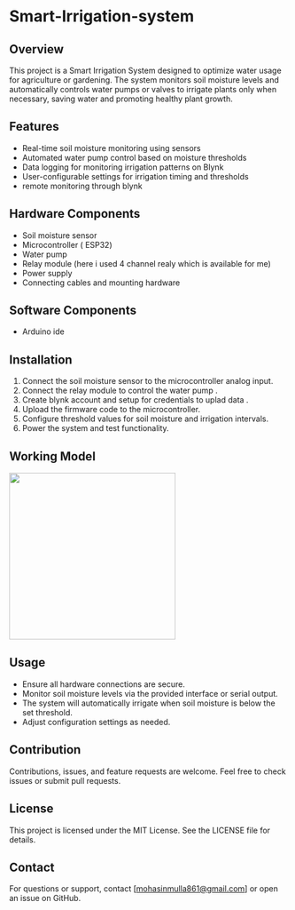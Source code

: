 # Smart-Irrigation-system

## Overview
This project is a Smart Irrigation System designed to optimize water usage for agriculture or gardening. The system monitors soil moisture levels and automatically controls water pumps or valves to irrigate plants only when necessary, saving water and promoting healthy plant growth.

## Features
- Real-time soil moisture monitoring using sensors  
- Automated water pump control based on moisture thresholds  
- Data logging for monitoring irrigation patterns on Blynk 
- User-configurable settings for irrigation timing and thresholds  
- remote monitoring through blynk   

## Hardware Components
- Soil moisture sensor  
- Microcontroller ( ESP32)  
- Water pump   
- Relay module (here i used 4 channel realy which is available for me) 
- Power supply  
- Connecting cables and mounting hardware  

## Software Components
- Arduino ide

## Installation
1. Connect the soil moisture sensor to the microcontroller analog input.  
2. Connect the relay module to control the water pump .
3. Create blynk account and setup for credentials to uplad data . 
4. Upload the firmware code to the microcontroller.  
5. Configure threshold values for soil moisture and irrigation intervals.  
6. Power the system and test functionality.

 ## Working Model

<img src="https://github.com/user-attachments/assets/2f974236-e30a-4dd5-adce-9197addf2c1d" width="300" />


## Usage
- Ensure all hardware connections are secure.  
- Monitor soil moisture levels via the provided interface or serial output.  
- The system will automatically irrigate when soil moisture is below the set threshold.  
- Adjust configuration settings as needed.

## Contribution
Contributions, issues, and feature requests are welcome. Feel free to check issues or submit pull requests.

## License
This project is licensed under the MIT License. See the LICENSE file for details.

## Contact
For questions or support, contact [mohasinmulla861@gmail.com] or open an issue on GitHub.

